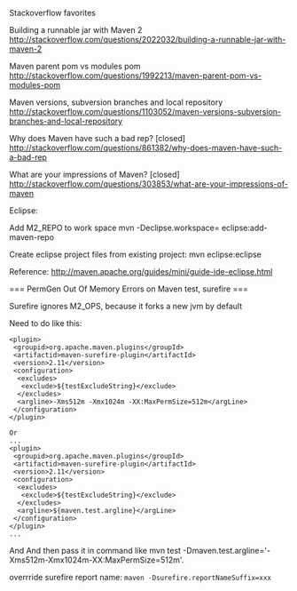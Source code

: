 Stackoverflow favorites

Building a runnable jar with Maven 2 http://stackoverflow.com/questions/2022032/building-a-runnable-jar-with-maven-2

Maven parent pom vs modules pom http://stackoverflow.com/questions/1992213/maven-parent-pom-vs-modules-pom

Maven versions, subversion branches and local repository http://stackoverflow.com/questions/1103052/maven-versions-subversion-branches-and-local-repository

Why does Maven have such a bad rep? [closed] http://stackoverflow.com/questions/861382/why-does-maven-have-such-a-bad-rep

What are your impressions of Maven? [closed] http://stackoverflow.com/questions/303853/what-are-your-impressions-of-maven


Eclipse:

Add M2_REPO to work space
  mvn -Declipse.workspace=<path-to-eclipse-workspace> eclipse:add-maven-repo

Create eclipse project files from existing project:
  mvn eclipse:eclipse

Reference: http://maven.apache.org/guides/mini/guide-ide-eclipse.html


=== PermGen Out Of Memory Errors on Maven test, surefire ===


Surefire ignores M2_OPS, because it forks a new jvm by default

Need to do like this:

    <plugin>
     <groupid>org.apache.maven.plugins</groupId>
     <artifactid>maven-surefire-plugin</artifactId>
     <version>2.11</version>
     <configuration>
      <excludes>
       <exclude>${testExcludeString}</exclude>
      </excludes>
      <argline>-Xms512m -Xmx1024m -XX:MaxPermSize=512m</argLine>
     </configuration>
    </plugin> 

    Or
    ...
    <plugin>
     <groupid>org.apache.maven.plugins</groupId>
     <artifactid>maven-surefire-plugin</artifactId>
     <version>2.11</version>
     <configuration>
      <excludes>
       <exclude>${testExcludeString}</exclude>
      </excludes>
      <argline>${maven.test.argline}</argLine>
     </configuration>
    </plugin>
    ...

And And then pass it in command like
  mvn test -Dmaven.test.argline='-Xms512m-Xmx1024m-XX:MaxPermSize=512m'.

overrride surefire report name: `maven -Dsurefire.reportNameSuffix=xxx`
